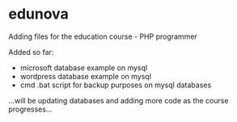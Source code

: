 # edunova

Adding files for the education course - PHP programmer 

Added so far:
- microsoft database example on mysql
- wordpress database example on mysql
- cmd .bat script for backup purposes on mysql databases


...will be updating databases and adding more code as the course progresses...
